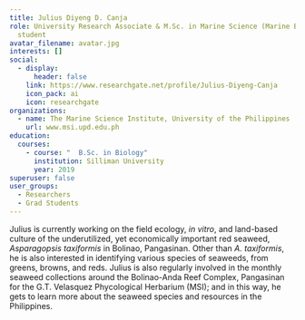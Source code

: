 ```yaml
---
title: Julius Diyeng D. Canja
role: University Research Associate & M.Sc. in Marine Science (Marine Biology)
  student
avatar_filename: avatar.jpg
interests: []
social:
  - display:
      header: false
    link: https://www.researchgate.net/profile/Julius-Diyeng-Canja
    icon_pack: ai
    icon: researchgate
organizations:
  - name: The Marine Science Institute, University of the Philippines
    url: www.msi.upd.edu.ph
education:
  courses:
    - course: "  B.Sc. in Biology"
      institution: Silliman University
      year: 2019
superuser: false
user_groups:
  - Researchers
  - Grad Students
---
```

Julius is currently working on the field ecology, *in vitro*, and land-based culture of the underutilized, yet economically important red seaweed, *Asparagopsis taxiformis* in Bolinao, Pangasinan. Other than *A. taxiformis*, he is also interested in identifying various species of seaweeds, from greens, browns, and reds. Julius is also regularly involved in the monthly seaweed collections around the Bolinao-Anda Reef Complex, Pangasinan for the G.T. Velasquez Phycological Herbarium (MSI); and in this way, he gets to learn more about the seaweed species and resources in the Philippines.